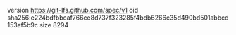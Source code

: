 version https://git-lfs.github.com/spec/v1
oid sha256:e224bdfbbcaf766ce8d737f323285f4bdb6266c35d490bd501abbcd153af5b9c
size 8294
